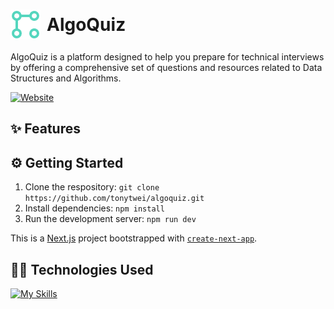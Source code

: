 <h1 style="display: flex; flex-direction: row; align-items: center; gap: 10px;"><img src="./public/images/logo.png" />AlgoQuiz</h1>

AlgoQuiz is a platform designed to help you prepare for technical interviews by offering a comprehensive set of questions and resources related to Data Structures and Algorithms.

[![Website](https://img.shields.io/website?label=algoquiz.com&style=for-the-badge&url=https%3A%2F%2Falgoquiz.com)](https://algoquiz.com)

## ✨ Features

## ⚙️ Getting Started

1. Clone the respository: `git clone https://github.com/tonytwei/algoquiz.git`
2. Install dependencies: `npm install`
3. Run the development server: `npm run dev`

This is a [Next.js](https://nextjs.org/) project bootstrapped with [`create-next-app`](https://github.com/vercel/next.js/tree/canary/packages/create-next-app).

## 👨‍💻 Technologies Used

[![My Skills](https://skillicons.dev/icons?i=react,tailwind,nextjs,mongodb,ts,aws)](https://skillicons.dev)
